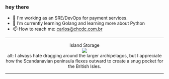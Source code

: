 ### hey there 

- :telescope: I'm working as an SRE/DevOps for payment services.
- :seedling: I’m currently learning Golang and learning more about Python
- :mailbox: How to reach me: carlos@chcdc.com.br

---


<!-- xkcd -->
<p align="center">Island Storage</br><img src="https://imgs.xkcd.com/comics/island_storage.png"></br>alt: I always hate dragging around the larger archipelagos, but I appreciate how the Scandanavian peninsula flexes outward to create a snug pocket for the British Isles.</br></p></table></p> 


<!-- xkcd -->
---
